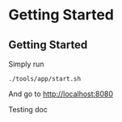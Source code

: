 # Getting Started

## Getting Started

Simply run

```text
./tools/app/start.sh
```

And go to [http://localhost:8080](./)

Testing doc


